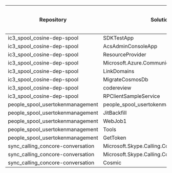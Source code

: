 | Repository | Solution | task-restore-solution | task-build-solution | task-collect-knowledge-base |
|---|---|---|---|---|
| ic3_spool_cosine-dep-spool | SDKTestApp | [x] | [x] | [x] |
| ic3_spool_cosine-dep-spool | AcsAdminConsoleApp | [x] | [x] | [x] |
| ic3_spool_cosine-dep-spool | ResourceProvider | [x] | [x] | [x] |
| ic3_spool_cosine-dep-spool | Microsoft.Azure.Communication.Email | [x] | [x] | [x] |
| ic3_spool_cosine-dep-spool | LinkDomains | [x] | [x] | [x] |
| ic3_spool_cosine-dep-spool | MigrateCosmosDb | [!] | [!] | [x] |
| ic3_spool_cosine-dep-spool | codereview | [x] | [x] | [x] |
| ic3_spool_cosine-dep-spool | RPClientSampleService | [!] | [!] | [x] |
| people_spool_usertokenmanagement | people_spool_usertokenmanagement | [x] | [x] | [x] |
| people_spool_usertokenmanagement | JitBackfill | [!] | [!] | [x] |
| people_spool_usertokenmanagement | WebJob1 | [x] | [x] | [x] |
| people_spool_usertokenmanagement | Tools | [!] | [!] | [x] |
| people_spool_usertokenmanagement | GetToken | [x] | [x] | [x] |
| sync_calling_concore-conversation | Microsoft.Skype.Calling.Conversation.CodeSign | [x] | [x] | [x] |
| sync_calling_concore-conversation | Microsoft.Skype.Calling.ConversationCache | [!] | [!] | [x] |
| sync_calling_concore-conversation | Cosmic |  [ ]  |  [ ]  |  [ ]  |
